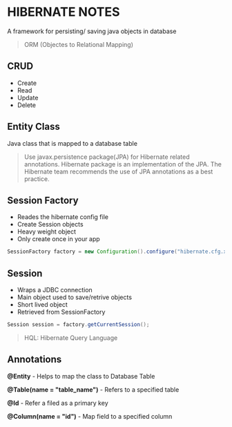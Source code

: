 # HIBERNATE NOTES

A framework for persisting/ saving java objects in database

> ORM (Objectes to Relational Mapping)

## CRUD
- Create
- Read
- Update
- Delete

## Entity Class
Java class that is mapped to a database table

> Use javax.persistence package(JPA) for Hibernate related annotations. Hibernate package is an implementation of the JPA.
> The Hibernate team recommends the use of JPA annotations as a best practice.

## Session Factory
- Reades the hibernate config file
- Create Session objects
- Heavy weight object
- Only create once in your app

```java
SessionFactory factory = new Configuration().configure("hibernate.cfg.xml").addAnnotatedClass(Student.class).buildSessionFactory();
```

## Session
- Wraps a JDBC connection
- Main object used to save/retrive objects
- Short lived object
- Retrieved from SessionFactory

```java
Session session = factory.getCurrentSession();
```

> HQL: Hibernate Query Language

## Annotations
**@Entity** - Helps to map the class to Database Table

**@Table(name = "table_name")** - Refers to a specified table

**@Id** - Refer a filed as a primary key

**@Column(name = "id")** - Map field to a specified column

